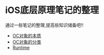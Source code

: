 # iOS底层原理笔记的整理

通过一些笔记的整理,提高些知识储备吧!!

* [OC对象的本质](OC对象的本质.md)
* [OC对象的分类](OC对象的分类.md)
* [Runtime](Runtime.md)
